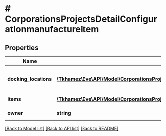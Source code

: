 # # CorporationsProjectsDetailConfigurationmanufactureitem

## Properties

Name | Type | Description | Notes
------------ | ------------- | ------------- | -------------
**docking_locations** | [**\Tkhamez\Eve\API\Model\CorporationsProjectsDetailConfigurationdeliveritemDockingLocationsInner[]**](CorporationsProjectsDetailConfigurationdeliveritemDockingLocationsInner.md) | Station / structure to manufacture in | [optional]
**items** | [**\Tkhamez\Eve\API\Model\CorporationsProjectsDetailConfigurationdeliveritemItemsInner[]**](CorporationsProjectsDetailConfigurationdeliveritemItemsInner.md) | Item to manufacture | [optional]
**owner** | **string** | Manufacture for |

[[Back to Model list]](../../README.md#models) [[Back to API list]](../../README.md#endpoints) [[Back to README]](../../README.md)
